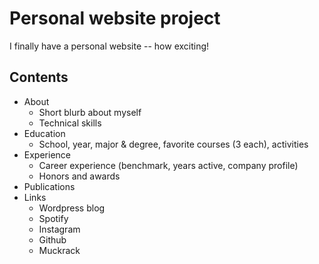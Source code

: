 # Personal website project

I finally have a personal website -- how exciting!

## Contents
* About
    * Short blurb about myself
    * Technical skills
* Education
    * School, year, major & degree, favorite courses (3 each), activities
* Experience
    * Career experience (benchmark, years active, company profile)
    * Honors and awards
* Publications
* Links
    * Wordpress blog
    * Spotify
    * Instagram
    * Github
    * Muckrack
    